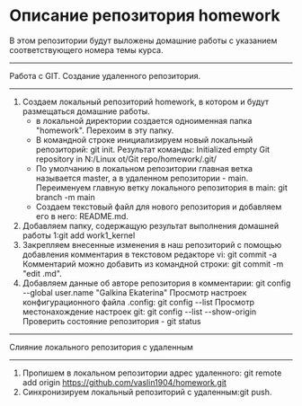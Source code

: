 # **Описание репозитория homework**

В этом репозитории будут выложены
домашние работы с указанием соответствующего номера темы курса.

_______________________________________________________________________________________
Работа с GIT. Создание удаленного репозитория.
________________________________________________________________________________________
1. Создаем локальный репозиторий homework, в котором и будут размещаться домашние работы.
	- в локальной директории создается одноименная папка "homework". Перехоим в эту папку.
	- В командной строке инициализируем новый локальный репозиторий: git init.
	Результат команды: Initialized empty Git repository in N:/Linux ot/Git repo/homework/.git/
	- По умолчанию в локальном репозитории главная ветка называется master, а в удаленном репозитории - main.
  	 Переименуем главную ветку локального репозитория в main: git branch -m main
	- Создаем текстовый файл для нового репозитория и добавляем его в него: README.md.
2. Добавляем папку, содержащую результат выполнения домашней работы 1:git add work1_kernel
3. Закрепляем внесенные изменения в наш репозиторий с помощью добавления комментария в текстовом редакторе vi: git commit -a
	Комментарий можно добавить из командной строки: git commit -m "edit .md".
4. Добавляем данные об авторе репозитория в комментарии: git config --global user.name "Galkina Ekaterina"
   Просмотр настроек конфигурационного файла .config: git config --list
   Просмотр местонахождение настроек git: git config --list --show-origin
	Проверить состояние репозитория - git status
________________________________________________________________________________________
Слияние локального репозитория с удаленным
________________________________________________________________________________________

1. Пропишем в локальном репозитории адрес удаленного: git remote add origin https://github.com/vaslin1904/homework.git
2. Синхронизируем локальный репозиторий с удаленным:git push.
	
	
	       
